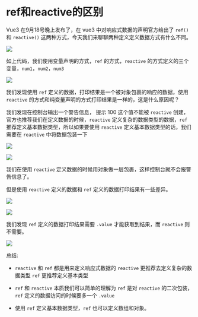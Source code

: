 # ref和reactive的区别

Vue3 在9月18号晚上发布了，在 vue3 中对响应式数据的声明官方给出了 `ref()` 和 `reactive()` 这两种方式，今天我们来聊聊两种定义定义数据方式有什么不同。

![](https://image.newarea.site/20230830/pic_014.jpg)

如上代码，我们使用变量声明的方式，`ref` 的方式，`reactive` 的方式定义的三个变量，`num1`，`num2`，`num3`

![](https://image.newarea.site/20230830/pic_015.png)

我们发现使用 `ref` 定义的数据，打印结果是一个被对象包裹的响应的数据，使用 `reactive` 的方式和纯变量声明的方式打印结果是一样的，这是什么原因呢？

我们发现在控制台输出一个警告信息， 提示 100 这个值不能被 `reactive` 创建，官方也推荐我们在定义数据的时候，`reactive` 定义复杂的数据类型的数据，`ref` 推荐定义基本数据类型，所以如果要使用 `reactive` 定义基本数据类型的话，我们需要在 `reactive` 中将数据包装一下

![](https://image.newarea.site/20230830/pic_016.png)

![](https://image.newarea.site/20230830/pic_017.png)

我们在使用 `reactive` 定义数据的时候用对象做一层包裹，这样控制台就不会报警告信息了。

但是使用 `reactive` 定义的数据和 `ref` 定义的数据打印结果有一些差异。

![](https://image.newarea.site/20230830/pic_018.png)

![](https://image.newarea.site/20230830/pic_019.png)

我们发现 `ref` 定义的数据打印结果需要 `.value` 才能获取到结果，而 `reactive` 则不需要。

![](https://image.newarea.site/20230830/pic_020.png)

总结:

- `reactive` 和 `ref` 都是用来定义响应式数据的 `reactive` 更推荐去定义复杂的数据类型 `ref` 更推荐定义基本类型
- `ref` 和 `reactive` 本质我们可以简单的理解为 `ref` 是对 `reactive` 的二次包装， `ref` 定义的数据访问的时候要多一个 `.value`

- 使用 `ref` 定义基本数据类型，`ref` 也可以定义数组和对象。
